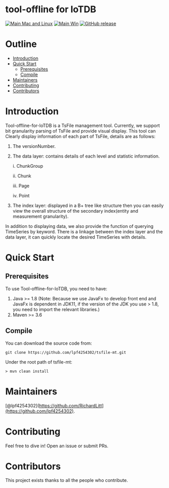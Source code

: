 
# tool-offline for IoTDB
[![Main Mac and Linux](https://github.com/apache/iotdb/actions/workflows/main-unix.yml/badge.svg)](https://github.com/apache/iotdb/actions/workflows/main-unix.yml)
[![Main Win](https://github.com/apache/iotdb/actions/workflows/main-win.yml/badge.svg)](https://github.com/apache/iotdb/actions/workflows/main-win.yml)
[![GitHub release](https://img.shields.io/github/release/apache/iotdb.svg)](https://github.com/apache/iotdb/releases)
# Outline
- [Introduction](#Introduction)
- [Quick Start](#quick-start)
    - [Prerequisites](#Prerequisites)
    - [Compile](#Compile)
- [Maintainers](#Maintainers)
- [Contributing](#Contributing)
- [Contributors](#Contributors)
# Introduction
Tool-offline-for-IoTDB is a TsFile management tool. Currently, we support bit granularity parsing of TsFile and provide
visual display. This tool can Clearly display information of each part of TsFile, details are as follows:
1. The versionNumber.
2. The data layer: contains details of each level and statistic information.
   
   i. ChunkGroup
   
   ii. Chunk
   
   iii. Page
   
   iv. Point
3. The index layer: displayed in a B+ tree like structure then you can easily view the overall structure of the secondary 
index(entity and measurement granularity).

In addition to displaying data, we also provide the function of querying TimeSeries by keyword. There is a linkage
between the index layer and the data layer, it can quickly locate the desired TimeSeries with details.
# Quick Start
## Prerequisites
To use Tool-offline-for-IoTDB, you need to have:
1. Java >= 1.8 (Note: Because we use JavaFx to develop front end and JavaFx is dependent in JDK11, if the version of
   the JDK you use > 1.8, you need to import the relevant libraries.)
2. Maven >= 3.6
## Compile
You can download the source code from:
```
git clone https://github.com/lpf4254302/tsfile-mt.git
```
Under the root path of tsfile-mt:
```
> mvn clean install
```
# Maintainers
[@lpf4254302](https://github.com/RichardLitt](https://github.com/lpf4254302).
# Contributing
Feel free to dive in! Open an issue or submit PRs.
# Contributors
This project exists thanks to all the people who contribute.
